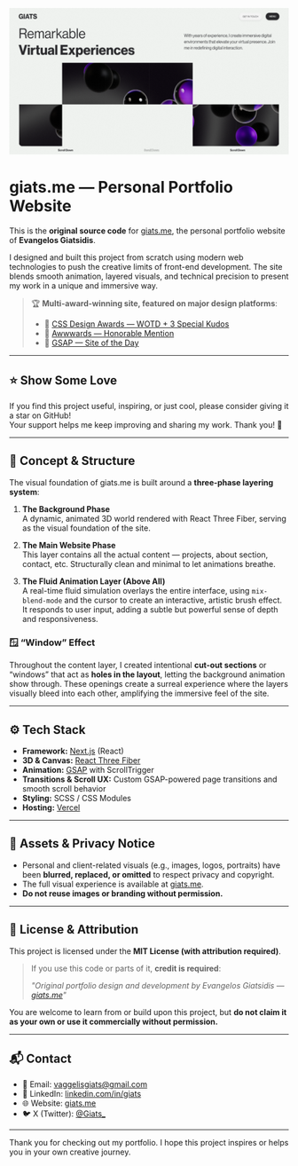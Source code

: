 ![giats.me cover](/public/og.png)

# giats.me — Personal Portfolio Website

This is the **original source code** for [giats.me](https://giats.me), the personal portfolio website of **Evangelos Giatsidis**.

I designed and built this project from scratch using modern web technologies to push the creative limits of front-end development. The site blends smooth animation, layered visuals, and technical precision to present my work in a unique and immersive way.

> 🏆 **Multi-award-winning site, featured on major design platforms**:
>
> - 🥇 [CSS Design Awards — WOTD + 3 Special Kudos](https://www.cssdesignawards.com/sites/giats-portfolio/46067/)
> - 🥈 [Awwwards — Honorable Mention](https://www.awwwards.com/sites/https-giats-me)
> - 🥉 [GSAP — Site of the Day](https://gsap.com/showcase/?page=1)

---

## ⭐ Show Some Love

If you find this project useful, inspiring, or just cool, please consider giving it a star on GitHub!  
Your support helps me keep improving and sharing my work. Thank you! 🙏

---

## 🧠 Concept & Structure

The visual foundation of giats.me is built around a **three-phase layering system**:

1. **The Background Phase**  
   A dynamic, animated 3D world rendered with React Three Fiber, serving as the visual foundation of the site.

2. **The Main Website Phase**  
   This layer contains all the actual content — projects, about section, contact, etc. Structurally clean and minimal to let animations breathe.

3. **The Fluid Animation Layer (Above All)**  
   A real-time fluid simulation overlays the entire interface, using `mix-blend-mode` and the cursor to create an interactive, artistic brush effect. It responds to user input, adding a subtle but powerful sense of depth and responsiveness.

### 🪟 “Window” Effect

Throughout the content layer, I created intentional **cut-out sections** or “windows” that act as **holes in the layout**, letting the background animation show through. These openings create a surreal experience where the layers visually bleed into each other, amplifying the immersive feel of the site.

---

## ⚙️ Tech Stack

- **Framework:** [Next.js](https://nextjs.org/) (React)
- **3D & Canvas:** [React Three Fiber](https://docs.pmnd.rs/react-three-fiber)
- **Animation:** [GSAP](https://greensock.com/gsap/) with ScrollTrigger
- **Transitions & Scroll UX:** Custom GSAP-powered page transitions and smooth scroll behavior
- **Styling:** SCSS / CSS Modules
- **Hosting:** [Vercel](https://vercel.com)

---

## 📸 Assets & Privacy Notice

- Personal and client-related visuals (e.g., images, logos, portraits) have been **blurred, replaced, or omitted** to respect privacy and copyright.
- The full visual experience is available at [giats.me](https://giats.me).
- **Do not reuse images or branding without permission.**

---

## 📄 License & Attribution

This project is licensed under the **MIT License (with attribution required)**.

> If you use this code or parts of it, **credit is required**:
>
> _"Original portfolio design and development by Evangelos Giatsidis — [giats.me](https://giats.me)"_

You are welcome to learn from or build upon this project, but **do not claim it as your own or use it commercially without permission.**

---

## 📬 Contact

- 📧 Email: [vaggelisgiats@gmail.com](mailto:vaggelisgiats@gmail.com)
- 💼 LinkedIn: [linkedin.com/in/giats](https://www.linkedin.com/in/giats/)
- 🌐 Website: [giats.me](https://giats.me)
- 🐦 X (Twitter): [@Giats\_](https://x.com/Giats_)

---

Thank you for checking out my portfolio. I hope this project inspires or helps you in your own creative journey.
